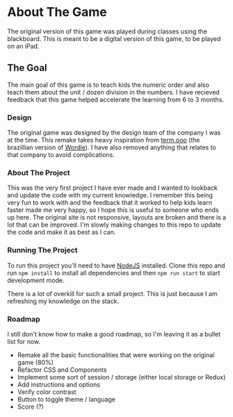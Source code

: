 # About The Game
The original version of this game was played during classes using the blackboard. This is meant to be a digital version of this game, to be played on an iPad.

## The Goal
The main goal of this game is to teach kids the numeric order and also teach them about the unit / dozen division in the numbers. I have recieved feedback that this game helped accelerate the learning from 6 to 3 months.

### Design
The original game was designed by the design team of the company I was at the time. This remake takes heavy inspiration from [term.ooo](https://term.ooo/) (the brazillian version of [Wordle](https://www.nytimes.com/games/wordle/index.html)). I have also removed anything that relates to that company to avoid complications.

### About The Project
This was the very first project I have ever made and I wanted to lookback and update the code with my current knowledge. I remember this being very fun to work with and the feedback that it worked to help kids learn faster made me very happy, so I hope this is useful to someone who ends up here.
The original site is not responsive, layouts are broken and there is a lot that can be improved. I'm slowly making changes to this repo to update the code and make it as best as I can.

### Running The Project
To run this project you'll need to have [NodeJS](https://nodejs.org/en/download/) installed.
Clone this repo and run `npm install` to install all dependencies and then `npm run start` to start development mode.

There is a lot of overkill for such a small project. This is just because I am refreshing my knowledge on the stack.

### Roadmap
I still don't know how to make a good roadmap, so I'm leaving it as a bullet list for now.

- Remake all the basic functionalities that were working on the original game (80%)
- Refactor CSS and Components
- Implement some sort of session / storage (either local storage or Redux)
- Add instructions and options
- Verify color contrast
- Button to toggle theme / language 
- Score (?)
